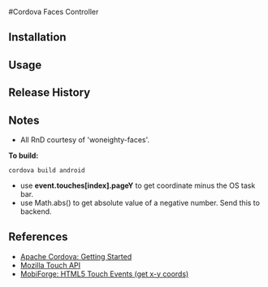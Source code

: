 #Cordova Faces Controller

## Installation

## Usage 

## Release History

## Notes
- All RnD courtesy of 'woneighty-faces'.

**To build:**

	cordova build android
	
- use **event.touches[index].pageY** to get coordinate minus the OS task bar.
- use Math.abs() to get absolute value of a negative number.  Send this to backend.

## References
- [Apache Cordova: Getting Started](https://ccoenraets.github.io/cordova-tutorial/create-cordova-project.html)
- [Mozilla Touch API](https://developer.mozilla.org/en-US/docs/Web/API/Touch_events)
- [MobiForge: HTML5 Touch Events (get x-y coords)](https://developer.mozilla.org/en-US/docs/Web/API/Touch_events)
